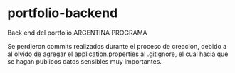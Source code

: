 # portfolio-backend
Back end del portfolio ARGENTINA PROGRAMA

Se perdieron commits realizados durante el proceso de creacion, debido a al olvido de agregar el application.properties al .gitignore, el cual hacia que se hagan publicos datos sensibles muy importantes.

